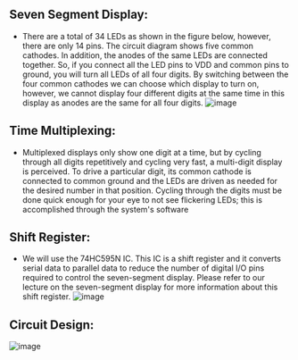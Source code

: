 ## Seven Segment Display:
- There are a total of 34 LEDs as shown in the figure below, however, there are only 14 pins. The circuit diagram shows five common cathodes. In addition, the anodes of the same LEDs are connected together. So, if you connect all the LED pins to VDD and common pins to ground, you will turn all LEDs of all four digits. By switching between the four common cathodes we can choose which display to turn on, however, we cannot display four different digits at the same time in this display as anodes are the same for all four digits.
![image](https://user-images.githubusercontent.com/35824714/139951520-c4775c8c-39cc-4970-ba11-0e7bdf1fdf10.png)


## Time Multiplexing:
- Multiplexed displays only show one digit at a time, but by cycling through all digits repetitively and cycling very fast, a multi-digit display is perceived. To drive a particular digit, its common cathode is connected to common ground and the LEDs are driven as needed for the desired number in that position. Cycling through the digits must be done quick enough for your eye to not see flickering LEDs; this is accomplished through the system's software

## Shift Register:
- We will use the 74HC595N IC. This IC is a shift register and it converts serial data to parallel data to reduce the number of digital I/O pins required to control the seven-segment display. Please refer to our lecture on the seven-segment display for more information about this shift register.
![image](https://user-images.githubusercontent.com/35824714/139951653-b61aaf31-accf-4a6a-aaf7-de6e84eefe6d.png)

## Circuit Design:
![image](https://user-images.githubusercontent.com/35824714/139951744-475b50ae-f1e0-42cf-936d-2523534f6584.png)
